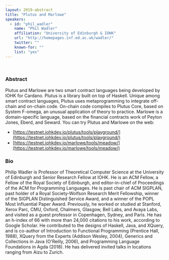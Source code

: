 ```yaml
---
layout: 2019-abstract
title: "Plutus and Marlowe"
speakers:
  - id: "phil_wadler"
    name: "Phil Wadler"
    affiliation: "University of Edinburgh & IOHK"
    url: "http://homepages.inf.ed.ac.uk/wadler/"
    twitter: ""
    known-for: ""
    list: "yes"
---
```


<br/>

### Abstract

Plutus and Marlowe are two smart contract languages being developed by
IOHK for Cardano. Plutus is a library built on top of Haskell. Unique
among smart contract languages, Plutus uses metaprogramming to
integrate off-chain and on-chain code. On-chain code compiles to
Plutus Core, based on System F-omega, an unusual application of theory
to practice. Marlowe is a domain-specific language, based on the
financial contracts work of Peyton Jones, Eberd, and Seward. You can
try Plutus and Marlowe on the web:

- [https://testnet.iohkdev.io/plutus/tools/playground/](https://testnet.iohkdev.io/plutus/tools/playground/)
- [https://testnet.iohkdev.io/marlowe/tools/meadow/](https://testnet.iohkdev.io/marlowe/tools/meadow/)

### Bio

Philip Wadler is Professor of Theoretical Computer Science at the
University of Edinburgh and Senior Research Fellow at IOHK.  He is an
ACM Fellow, a Fellow of the Royal Society of Edinburgh, and
editor-in-chief of Proceedings of the ACM for Programming Languages.
He is past chair of ACM SIGPLAN, past holder of a Royal
Society-Wolfson Research Merit Fellowship, winner of the SIGPLAN
Distinguished Service Award, and a winner of the POPL Most Influential
Paper Award.  Previously, he worked or studied at Stanford, Xerox
Parc, CMU, Oxford, Chalmers, Glasgow, Bell Labs, and Avaya Labs, and
visited as a guest professor in Copenhagen, Sydney, and Paris.  He has
an h-index of 66 with more than 24,000 citations to his work,
according to Google Scholar.  He contributed to the designs of
Haskell, Java, and XQuery, and is co-author of Introduction to
Functional Programming (Prentice Hall, 1988), XQuery from the
Experts (Addison Wesley, 2004), Generics and Collections in
Java (O'Reilly, 2006), and Programming Language Foundations
in Agda (2018). He has delivered invited talks in locations
ranging from Aizu to Zurich.

